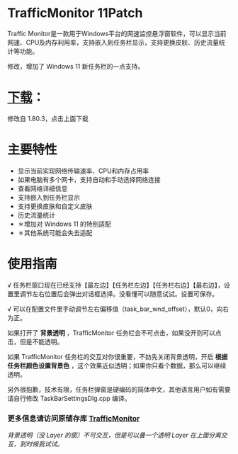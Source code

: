 # TrafficMonitor 11Patch
Traffic Monitor是一款用于Windows平台的网速监控悬浮窗软件，可以显示当前网速、CPU及内存利用率，支持嵌入到任务栏显示，支持更换皮肤、历史流量统计等功能。

修改，增加了 Windows 11 新任务栏的一点支持。

# [下载](https://github.com/ZetaSp/TrafficMonitor/releases/latest)：

修改自 1.80.3，点击上面下载

# 主要特性
* 显示当前实现网络传输速率、CPU和内存占用率
* 如果电脑有多个网卡，支持自动和手动选择网络连接
* 查看网络详细信息
* 支持嵌入到任务栏显示
* 支持更换皮肤和自定义皮肤
* 历史流量统计
* ＊增加对 Windows 11 的特别适配
* ＊其他系统可能会失去适配

# 使用指南

√ 任务栏窗口现在已经支持【最左边】【任务栏左边】【任务栏右边】【最右边】，设置里调节左右位置后会弹出对话框选择。没看懂可以随意试试。设置可保存。

√ 可以在配置文件里手动调节左右偏移值（task_bar_wnd_offset），默认0，向右为正。

如果打开了 **背景透明** ，TrafficMonitor 任务栏会不可点击，如果没开则可以点击，但是不能透明。

如果 TrafficMonitor 任务栏的交互对你很重要，不妨先关闭背景透明，开启 **根据任务栏颜色设置背景色** ，这个效果近似透明；如果你只看个数据，那么可以继续透明。

另外很抱歉，技术有限，任务栏弹窗是硬编码的简体中文，其他语言用户如有需要请自行修改 TaskBarSettingsDlg.cpp 编译。

### 更多信息请访问原储存库 [TrafficMonitor](https://github.com/zhongyang219/TrafficMonitor)

_背景透明（没 Layer 的窗）不可交互，但是可以叠一个透明 Layer 在上面分离交互，到时候我试试。_

